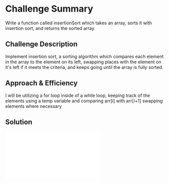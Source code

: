# Challenge Summary
Write a function called insertionSort which takes an array, sorts it with insertion sort, and returns the sorted array.

## Challenge Description
Implement insertion sort, a sorting algorithm which compares each element in the array to the element on its left, swapping places with the element on it's left if it meets the criteria, and keeps going until the array is fully sorted. 

## Approach & Efficiency
I will be utilizing a for loop inside of a while loop, keeping track of the elements using a temp variable and comparing arr[i] with arr[i+1] swapping elements where necessary

## Solution
![code](./insertionSort.js)